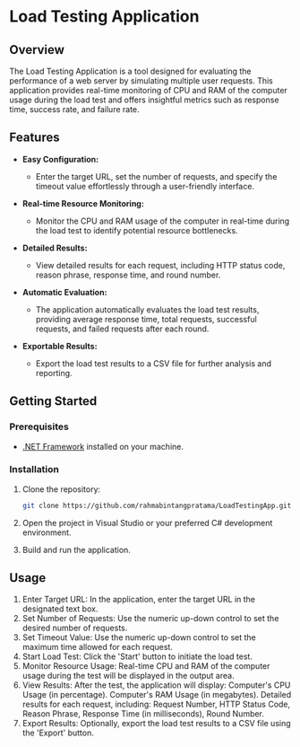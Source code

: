 # Load Testing Application

## Overview

The Load Testing Application is a tool designed for evaluating the performance of a web server by simulating multiple user requests. This application provides real-time monitoring of CPU and RAM of the computer usage during the load test and offers insightful metrics such as response time, success rate, and failure rate.

## Features

- **Easy Configuration:**
  - Enter the target URL, set the number of requests, and specify the timeout value effortlessly through a user-friendly interface.

- **Real-time Resource Monitoring:**
  - Monitor the CPU and RAM usage of the computer in real-time during the load test to identify potential resource bottlenecks.

- **Detailed Results:**
  - View detailed results for each request, including HTTP status code, reason phrase, response time, and round number.

- **Automatic Evaluation:**
  - The application automatically evaluates the load test results, providing average response time, total requests, successful requests, and failed requests after each round.

- **Exportable Results:**
  - Export the load test results to a CSV file for further analysis and reporting.

## Getting Started

### Prerequisites

- [.NET Framework](https://dotnet.microsoft.com/download/dotnet-framework) installed on your machine.

### Installation

1. Clone the repository:

   ```bash
   git clone https://github.com/rahmabintangpratama/LoadTestingApp.git
2. Open the project in Visual Studio or your preferred C# development environment.
3. Build and run the application.

## Usage
1. Enter Target URL:
   In the application, enter the target URL in the designated text box.
2. Set Number of Requests:
   Use the numeric up-down control to set the desired number of requests.
3. Set Timeout Value:
   Use the numeric up-down control to set the maximum time allowed for each request.
4. Start Load Test:
   Click the 'Start' button to initiate the load test.
5. Monitor Resource Usage:
   Real-time CPU and RAM of the computer usage during the test will be displayed in the output area.
6. View Results:
   After the test, the application will display:
   Computer's CPU Usage (in percentage).
   Computer's RAM Usage (in megabytes).
   Detailed results for each request, including:
   Request Number, HTTP Status Code, Reason Phrase, Response Time (in milliseconds), Round Number.
7. Export Results:
   Optionally, export the load test results to a CSV file using the 'Export' button.
